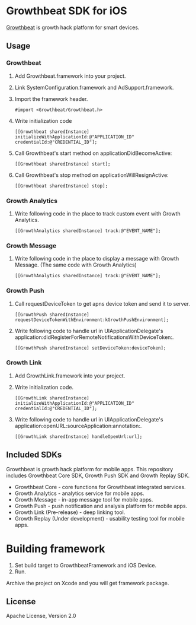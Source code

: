 # Growthbeat SDK for iOS

[Growthbeat](https://growthbeat.com/) is growth hack platform for smart devices.

## Usage

### Growthbeat

1. Add Growthbeat.framework into your project. 

1. Link SystemConfiguration.framework and AdSupport.framework. 

1. Import the framework header.

	```objc
	#import <Growthbeat/Growthbeat.h>
	```

1. Write initialization code

	```objc
	[[Growthbeat sharedInstance] initializeWithApplicationId:@"APPLICATION_ID" credentialId:@"CREDENTIAL_ID"];
	```
	
1. Call Growthbeat's start method on applicationDidBecomeActive:

	```objc
	[[Growthbeat sharedInstance] start];
	```
	
1. Call Growthbeat's stop method on applicationWillResignActive:

	```objc
	[[Growthbeat sharedInstance] stop];
	```

### Growth Analytics

1. Write following code in the place to track custom event with Growth Analytics.

	```objc
	[[GrowthAnalytics sharedInstance] track:@"EVENT_NAME"];
	```

### Growth Message

1. Write following code in the place to display a message with Growth Message. (The same code with Growth Analytics)

	```objc
	[[GrowthAnalytics sharedInstance] track:@"EVENT_NAME"];
	```

### Growth Push

1. Call requestDeviceToken to get apns device token and send it to server.

	```objc
    [[GrowthPush sharedInstance] requestDeviceTokenWithEnvironment:kGrowthPushEnvironment];
	```

1. Write following code to handle url in UIApplicationDelegate's application:didRegisterForRemoteNotificationsWithDeviceToken:. 

	```objc
	[[GrowthPush sharedInstance] setDeviceToken:deviceToken];
	```

### Growth Link

1. Add GrowthLink.framework into your project. 

1. Write initialization code.

	```objc
	[[GrowthLink sharedInstance] initializeWithApplicationId:@"APPLICATION_ID" credentialId:@"CREDENTIAL_ID"];
	```

1. Write following code to handle url in UIApplicationDelegate's application:openURL:sourceApplication:annotation:. 

	```objc
	[[GrowthLink sharedInstance] handleOpenUrl:url];
	```

## Included SDKs

Growthbeat is growth hack platform for mobile apps. This repository includes Growthbeat Core SDK, Growth Push SDK and Growth Replay SDK.

* Growthbeat Core - core functions for Growthbeat integrated services.
* Growth Analytics - analytics service for mobile apps.
* Growth Message - in-app message tool for mobile apps.
* Growth Push - push notification and analysis platform for mobile apps.
* Growth Link (Pre-release) - deep linking tool.
* Growth Replay (Under development) - usability testing tool for mobile apps.

# Building framework

1. Set build target to GrowthbeatFramework and iOS Device.
1. Run.

Archive the project on Xcode and you will get framework package.

## License

Apache License, Version 2.0

